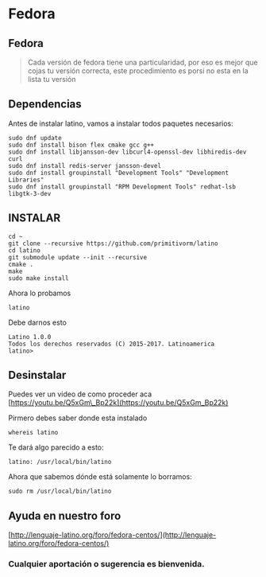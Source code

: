 # Fedora

## Fedora

> Cada versión de fedora tiene una particularidad, por eso es mejor que cojas tu versión correcta, este procedimiento es porsi no esta en la lista tu versión

## Dependencias

Antes de instalar latino, vamos a instalar todos paquetes necesarios:

```text
sudo dnf update
sudo dnf install bison flex cmake gcc g++ 
sudo dnf install libjansson-dev libcurl4-openssl-dev libhiredis-dev curl 
sudo dnf install redis-server jansson-devel 
sudo dnf install groupinstall "Development Tools" "Development Libraries" 
sudo dnf install groupinstall "RPM Development Tools" redhat-lsb libgtk-3-dev
```

## INSTALAR

```text
cd ~
git clone --recursive https://github.com/primitivorm/latino
cd latino
git submodule update --init --recursive
cmake .
make
sudo make install
```

Ahora lo probamos

```text
latino
```

Debe darnos esto

```text
Latino 1.0.0
Todos los derechos reservados (C) 2015-2017. Latinoamerica
latino>
```

## Desinstalar

Puedes ver un video de como proceder aca [https://youtu.be/Q5xGm\_Bp22k](https://youtu.be/Q5xGm_Bp22k)

Pirmero debes saber donde esta instalado

```text
whereis latino
```

Te dará algo parecido a esto:

```text
latino: /usr/local/bin/latino
```

Ahora que sabemos dónde está solamente lo borramos:

```text
sudo rm /usr/local/bin/latino
```

## Ayuda en nuestro foro

[http://lenguaje-latino.org/foro/fedora-centos/](http://lenguaje-latino.org/foro/fedora-centos/)

### Cualquier aportación o sugerencia es bienvenida.

